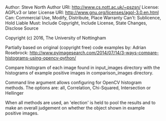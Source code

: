 Author:  Steve North
Author URI:  http://www.cs.nott.ac.uk/~pszsn/
License: AGPLv3 or later
License URI: http://www.gnu.org/licenses/agpl-3.0.en.html
Can: Commercial Use, Modify, Distribute, Place Warranty
Can't: Sublicence, Hold Liable
Must: Include Copyright, Include License, State Changes, Disclose Source

Copyright (c) 2016, The University of Nottingham

Partially based on original (copyright free) code examples by: Adrian Rosebrock: http://www.pyimagesearch.com/2014/07/14/3-ways-compare-histograms-using-opencv-python/

Compare histogram of each image found in input_images directory with the histograms of example positive images in comparison_images directory.

Command line argument allows configuring for OpenCV histogram methods. The options are: all, Correlation, Chi-Squared, Intersection or Hellinger

When all methods are used, an 'election' is held to pool the results and to make an overall judgement on whether the object shown in example positive images.